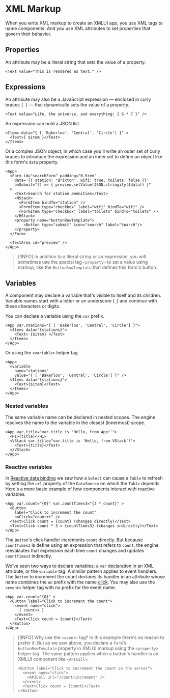 # XML Markup

When you write XML markup to create an XMLUI app, you use XML tags to name components. And you use XML attributes to set properties that govern their behavior.

## Properties

An attribute may be a literal string that sets the value of a property.

```xmlui-pg name="A literal property" copy display
<Text value="This is rendered as text." />
```

## Expressions

An attribute may also be a JavaScript expression — enclosed in curly braces `{ }` — that dynamically sets the value of a property.

```xmlui-pg copy name="A dynamic property" display
<Text value="Life, the universe, and everything: { 6 * 7 }" />
```

An expression can hold a JSON list.

```xmlui-pg copy name="A JSON list" display
<Items data="{ [ 'Bakerloo', 'Central', 'Circle'] }" >
  <Text>{ $item }</Text>
</Items>
```

Or a complex JSON object, in which case you'll write an outer set of curly braces to introduce the expression and an inner set to define an object like this form's `data` property.

```xmlui-pg copy name="A complex JSON object" display
<App>
  <Form id="searchForm" padding="0.5rem"
    data='{{ station: "Brixton", wifi: true, toilets: false }}'
    onSubmit="() => { preview.setValue(JSON.stringify($data)) }"
  >
    <Text>Search for station amenities</Text>
    <HStack>
      <FormItem bindTo="station" />
      <FormItem type="checkbox" label="wifi" bindTo="wifi" />
      <FormItem type="checkbox" label="toilets" bindTo="toilets" />
    </HStack>
    <property name="buttonRowTemplate">
        <Button type="submit" icon="search" label="Search"/>
    </property>
  </Form>

  <TextArea id="preview" />
</App>
```

> [!INFO]
> In addition to a literal string or an expression, you will sometimes use the special tag `<property>` to set a value using markup, like the `ButtonRowTemplate` that defines this form's button.

## Variables

A component may declare a variable that's visible to itself and its children. Variable names start with a letter or an underscore (`_`) and continue with these characters or digits.

You can declare a variable using the `var` prefix.

```xmlui-pg copy name="Declaring a variable with var" display
<App var.stations="{ [ 'Bakerloo', 'Central', 'Circle'] }">
  <Items data="{stations}">
    <Text> {$item} </Text>
  </Items>
</App>
```

Or using the `<variable>` helper tag.

```xmlui-pg copy name="Declaring a variable with <variable>" display
<App>
  <variable
    name="stations"
    value="{ [ 'Bakerloo', 'Central', 'Circle'] }" />
  <Items data="{stations}">
    <Text>{$item}</Text>
  </Items>
</App>
```

### Nested variables

The same variable name can be declared in nested scopes. The engine resolves the name to the variable in the closest (innermost) scope.

```xmlui-pg copy name="Defining and using nested variables" display
<App var.title="var.title is 'Hello, from App!'">
  <H1>{title}</H1>
  <VStack var.title="var.title is 'Hello, from VStack'!">
    <Text>{title}</Text>
  </VStack>
</App>
```

### Reactive variables

In [Reactive data binding](/reactive-intro) we saw how a `Select` can cause a `Table` to refresh by setting the `url` property of the `DataSource` on which the `Table` depends. Here's a more basic example of how components interact with reactive variables.

```xmlui-pg copy name="Defining and using reactive variables" display
<App var.count="{0}" var.countTimes3="{3 * count}" >
  <Button
    label="Click to increment the count"
    onClick="count++" />
  <Text>Click count = {count} (changes directly)</Text>
  <Text>Click count * 3 = {countTimes3} (changes indirectly)</Text>
</App>
```

The `Button`'s click handler increments `count` directly. But because `countTimes3` is define using an expression that refers to `count`, the engine reevalautes that expression each time `count` changes and updates `countTimes3` indirectly.

We've seen two ways to declare variables: a `var` declaration in an XML attribute, or the `variable` tag. A similar pattern applies to event handlers. The `Button` to increment the count declares its handler in an attribute whose name combines the `on` prefix with the name [click](/components/Button#click). You may also use the `<event>` helper tag with no prefix for the event name.

```xmlui-pg copy name="Declare an event handler using the <event> tag" display
<App var.count="{0}" >
  <Button label="Click to increment the count">
    <event name="click">
      { count++ }
    </event>
    <Text>Click count = {count}</Text>
  </Button>
</App>
```

> [!INFO]
> Why use the `<event>` tag? In this example there's no reason to prefer it. But as we saw above, you declare a `Form`'s `buttonRowTemplate` property in XMLUI markup using the `<property>` helper tag. The same pattern applies when a button's handler is an XMLUI component like `<APICall>`.
> ```xmlui copy
> <Button label="Click to increment the count on the server">
>   <event name="click">
>     <APICall url="/count/increment" />
>   </event>
>   <Text>Click count = {count}</Text>
> </Button>
> ```
